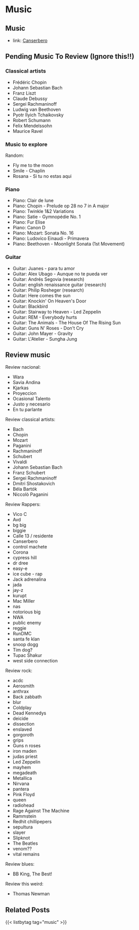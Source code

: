 # Music

## Music
- link: [Canserbero](https://es.wikipedia.org/wiki/Canserbero)

## Pending Music To Review (Ignore this!!)

### Classical artists
- Frédéric Chopin
- Johann Sebastian Bach
- Franz Liszt
- Claude Debussy
- Sergei Rachmaninoff
- Ludwig van Beethoven
- Pyotr Ilyich Tchaikovsky
- Robert Schumann
- Felix Mendelssohn
- Maurice Ravel

### Music to explore
Random:
- Fly me to the moon
- Smile - Chaplin
- Rosana - Si tu no estas aqui

### Piano
- Piano: Clair de lune
- Piano: Chopin - Prelude op 28 no 7 in A major 
- Piano: Twinkle 1&2 Variations
- Piano:  Satie - Gymnopédie No. 1 
- Piano: Fur Elise
- Piano: Canon D
- Piano: Mozart: Sonata No. 16 
- Piano: Ludovico Einaudi - Primavera 
- Piano: Beethoven - Moonlight Sonata (1st Movement) 

### Guitar
- Guitar: Juanes - para tu amor
- Guitar: Alex Ubago - Aunque no te pueda ver
- Guitar: Andrés Segovia (research)
- Guitar: english renaissance guitar (research)
- Guitar: Philip Rosheger  (research)
- Guitar: Here comes the sun
- Guitar: Knockin' On Heaven's Door
- Guitar: Blackbird
- Guitar: Stairway to Heaven - Led Zeppelin
- Guitar: REM - Everybody hurts
- Guitar: The Animals - The House Of The Rising Sun
- Guitar: Guns N' Roses - Don't Cry
- Guitar: John Mayer - Gravity
- Guitar: L'Atelier - Sungha Jung

## Review music
Review nacional:
- Wara
- Savia Andina
- Kjarkas
- Proyeccion
- Ocasional Talento
- Justo y necesario
- En tu parlante

Review classical artists:
- Bach
- Chopin
- Mozart
- Paganini
- Rachmaninoff
- Schubert
- Vivaldi
- Johann Sebastian Bach
- Franz Schubert
- Sergei Rachmaninoff
- Dmitri Shostakovich
- Béla Bartók
- Niccolò Paganini

Review Rappers:
- Vico C
- Avd
- bg big 
- biggie
- Calle 13 / residente
- Canserbero
- control machete
- Corona
- cypress hill
- dr dree
- easy-e
- ice cube - rap
- Jack adrenalina
- jada
- jay-z
- kurupt
- Mac Miller
- nas
- notorious big
- NWA
- public enemy
- reggie
- RunDMC
- santa fe klan
- snoop dogg
- Tim dog?
- Tupac Shakur 
- west side connection

Review rock:
- acdc
- Aerosmith
- anthrax
- Back zabbath 
- blur
- Coldplay
- Dead Kennedys
- deicide
- dissection
- enslaved
- gorgoroth
- grips
- Guns n roses
- iron maden
- judas priest
- Led Zeppelin
- mayhem
- megadeath
- Metallica
- Nirvana
- pantera
- Pink Floyd
- queen
- radiohead
- Rage Against The Machine
- Rammstein 
- Redhit chillipepers
- sepultura
- slayer
- Slipknot
- The Beatles
- venom?? 
- vital remains

Review blues:
- BB King, The Best!

Review this weird:
- Thomas Newman

## Related Posts
{{< listbytag tag="music" >}}
